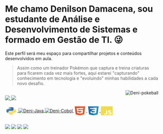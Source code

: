 # Me chamo Denilson Damacena, sou estudante de Análise e Desenvolvimento de Sistemas e formado em Gestão de TI. 😜
Este perfil será meu espaço para compartilhar projetos e conteúdos desenvolvidos em aula.

> Assim como um treinador Pokémon que captura e treina criaturas para ficarem cada vez mais fortes, aqui estarei "capturando" conhecimento em tecnologia e "evoluindo" minhas habilidades a cada novo desafio.

<div align="right">
<img align"center" alt="Deni-pokeball" height="130" width="100" src="https://i.imgur.com/XpBKyAT.gif">
</div>
<div>
  <a href="https://github.com/denilsondamacena">
  <img height="180cm" src="https://github-readme-stats.vercel.app/api?username=denilsondamacena&show_icons=true&theme=transparent&include_all_commits=true&count_private=true"/>
  <img height="180cm" src="https://github-readme-stats.vercel.app/api/top-langs/?username=denilsondamacena&layout=compact&langs_count=16&theme=transparent"/>
</div>

<div style="display: inline_block"><br>
  <img align="center" alt="Deni-Python" height="30" width="40" src="https://raw.githubusercontent.com/devicons/devicon/master/icons/python/python-original.svg">
  <img align="center" alt="Deni-Java" height="30" width="40" src="https://cdn.jsdelivr.net/gh/devicons/devicon@latest/icons/java/java-original.svg">
  <img align="center" alt="Deni-Cobol" height="30" width="40" src="https://cdn.jsdelivr.net/gh/devicons/devicon@latest/icons/cobol/cobol-original.svg">
  <img align="center" alt="Deni-HTML" height="30" width="40" src="https://raw.githubusercontent.com/devicons/devicon/master/icons/html5/html5-original.svg">
  <img align="center" alt="Deni-CSS" height="30" width="40" src="https://raw.githubusercontent.com/devicons/devicon/master/icons/css3/css3-original.svg">
  <img align="center" alt="Deni-Js" height="30" width="40" src="https://raw.githubusercontent.com/devicons/devicon/master/icons/javascript/javascript-plain.svg">
  
</div>


##

<div> 
  <a href="https://www.linkedin.com/in/denilsondamacena/" target="_blank"><img src="https://img.shields.io/badge/linkedin-%230077B5.svg?style=for-the-badge&logo=linkedin&logoColor=white"target="_blank"></a>
  <a href ="mailto:denilsonsilvadamacena@gmail.com"><img src="https://img.shields.io/badge/Gmail-D14836?style=for-the-badge&logo=gmail&logoColor=white" target="_blank"></a>
  <a href="https://discord.com/users/1037415334438776863" target="_blank"><img src="https://img.shields.io/badge/Discord-%235865F2.svg?style=for-the-badge&logo=discord&logoColor=white" target="_blank"></a>
  <a href="https://x.com/denidamacena" target="_blank"><img src="https://img.shields.io/badge/X-%23000000.svg?style=for-the-badge&logo=X&logoColor=white" target="_blank"></a>

</a>
</div>
